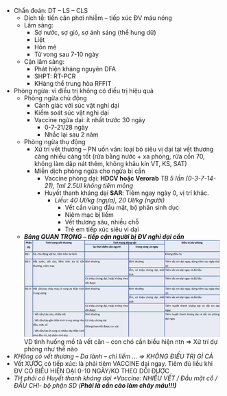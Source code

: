 - Chẩn đoán: DT – LS – CLS  
	- Dịch tễ: tiền căn phơi nhiễm – tiếp xúc ĐV máu nóng  
	- Lâm sàng:  
		- Sợ nước, sợ gió, sợ ánh sáng (thể hung dữ)  
		- Liệt  
		- Hôn mê  
		- Tử vong sau 7-10 ngày  
	- Cận lâm sàng:  
		- Phát hiện kháng nguyên DFA  
		- SHPT: RT-PCR  
		- KHáng thể trung hòa RFFIT  
- Phòng ngừa: vì điều trị không có điều trị hiệu quả  
	- Phòng ngừa chủ động  
		- Cảnh giác với súc vật nghi dại  
		- Kiểm soát súc vật nghi dại  
		- Vaccine ngừa dại: ít nhất trước 30 ngày  
			- 0-7-21/28 ngày  
			- Nhắc lại sau 2 năm  
	- Phòng ngừa thụ động  
		- Xử trí vết thương – PN uốn ván: loại bỏ siêu vị dại tại vết thương càng nhiều càng tốt (rửa bằng nước + xa phòng, rửa cồn 70, không làm dập nát thêm, không khâu kín VT, KS, SAT)  
		- Miễn dịch phòng ngừa cho ngừa bị cắn  
			- Vaccine phòng dại: **HDCV hoặc Verorab** _TB 5 lần (0-3-7-14-21), 1ml 2.5UI không tiêm mông_  
			- Huyết thanh kháng dại **SAR**: Tiêm ngay ngày 0, vị trí khác.    
				- _Liều: 40 UI/kg (ngựa), 20 UI/kg (người)_  
					- Vết cắn vùng đầu mặt, bộ phân sinh dục  
					- Niêm mạc bị liếm  
					- Vết thương sâu, nhiều chỗ  
					- Trẻ em tiếp xúc siêu vi dại  
	- **_Bảng QUAN TRỌNG – tiếp cận người bị ĐV nghi dại cắn_**  
![Buổi 15 - Hệ thận niệu - RL đa cơ quan (Nhi-Nhiễm)-1687423293254.jpeg](../../../200%20Files/image/image/Bu%E1%BB%95i%2015%20-%20H%E1%BB%87%20th%E1%BA%ADn%20ni%E1%BB%87u%20-%20RL%20%C4%91a%20c%C6%A1%20quan%20(Nhi-Nhi%E1%BB%85m)-1687423293254.jpeg)  
VD tình huống mổ tả vết căn – con chó cắn biểu hiện ntn => Xử trí dự phòng như thế nào  
- _KHông có vết thương – Da lành – chỉ liếm … => KHÔNG ĐIỀU TRỊ GÌ CẢ_  
- Vết XƯỚC có tiếp xúc: là phải tiêm VACCINE dại ngay. Tiêm đủ liều khi ĐV CÓ BIỂU HIỆN DẠI 0-10 NGÀY/KO THEO DÕI ĐƯỢC  
- _TH phải có Huyết thanh kháng dại +Vaccine: NHIỀU VẾT / Đầu mặt cổ / ĐẦU CHI- bộ phận SD (**Phải là cắn cào làm chảy máu!!!)**_  
  
  
  
  
